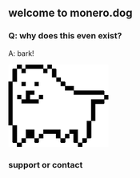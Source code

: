 ## welcome to monero.dog


### Q: why does this even exist?

A: bark!


![Image](/200w_d.gif)

### support or contact

